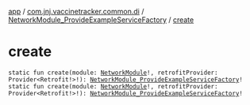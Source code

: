 [app](../../index.md) / [com.jnj.vaccinetracker.common.di](../index.md) / [NetworkModule_ProvideExampleServiceFactory](index.md) / [create](./create.md)

# create

`static fun create(module: `[`NetworkModule`](../-network-module/index.md)`!, retrofitProvider: Provider<Retrofit!>!): `[`NetworkModule_ProvideExampleServiceFactory`](index.md)`!`
`static fun create(module: `[`NetworkModule`](../-network-module/index.md)`!, retrofitProvider: Provider<Retrofit!>!): `[`NetworkModule_ProvideExampleServiceFactory`](index.md)`!`